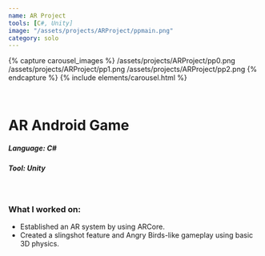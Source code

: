 ```yaml
---
name: AR Project
tools: [C#, Unity]
image: "/assets/projects/ARProject/ppmain.png"
category: solo
---
```


{% capture carousel_images %}
/assets/projects/ARProject/pp0.png
/assets/projects/ARProject/pp1.png
/assets/projects/ARProject/pp2.png
{% endcapture %}
{% include elements/carousel.html %}

<br/>

# AR Android Game

##### Language: C#
##### Tool: Unity

<br/>

### What I worked on:
- Established an AR system by using ARCore.
- Created a slingshot feature and Angry Birds-like gameplay using basic 3D physics.
